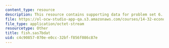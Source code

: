 ```yaml
---
content_type: resource
description: This resource contains supporting data for problem set 6.
file: https://ol-ocw-studio-app-qa.s3.amazonaws.com/courses/14-32-econometrics-spring-2007/c4c90857070ee0cc32bff856f086c87e_fish.sas7bdat
file_type: application/octet-stream
resourcetype: Other
title: fish.sas7bdat
uid: c4c90857-070e-e0cc-32bf-f856f086c87e
---
```

